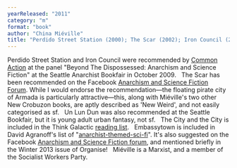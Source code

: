 ```yaml
---
yearReleased: "2011"
category: "m"
format: "book"
author: "China Miéville"
title: "Perdido Street Station (2000); The Scar (2002); Iron Council (2004); Un Lun Dun (2007); The City and the City (2009); Embassytown"
---
```

Perdido Street Station and Iron Council were recommended by <a href="http://nwsfsnews.blogspot.com/2009/10/i-wanna-read-sf-anarchy.html"> Common Action</a> at the panel "Beyond The Dispossessed: Anarchism and Science  Fiction" at the Seattle Anarchist Bookfair in October 2009.
 
The Scar has been recommended on  the Facebook <a href="https://www.facebook.com/groups/anarchismandsciencefiction/search/?query=the scar"> Anarchism and Science Fiction Forum</a>. While I would endorse the  recommendation—the floating pirate city of Armada is particularly  attractive—this, along with Miéville's two other New Crobuzon books, are aptly  described as 'New Weird', and not easily categorised as sf.
 
Un Lun Dun  was also recommended at the Seattle Bookfair, but it is young adult urban fantasy, not sf.
 
The City and the City is  included in the Think Galactic <a href="http://thinkgalactic.org/reading-lists/by-author/">reading list</a>.
 
Embassytown is included in David Agranoff's list of "<a href="http://www.goodreads.com/review/list/2167338-david-agranoff?shelf=anarchist-themed-sci-fi">anarchist-themed-sci-fi</a>".  It's also suggested on the Facebook <a href="https://www.facebook.com/groups/anarchismandsciencefiction/search/?query=embassytown"> Anarchism and Science Fiction forum</a>, and mentioned briefly in the Winter  2013 issue of Organise!
 
Miéville is a Marxist, and a member of the Socialist Workers Party.
 